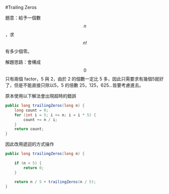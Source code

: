 #Trailing Zeros

題意：給予一個數 $$n$$ ，求 $$n!$$ 有多少個零。

解題思路：會構成 $$0$$ 只有兩個 factor，5 與 2，由於 2 的個數一定比 5 多，因此只需要求有幾個5就好了，但是不能直接只除以5，5 的倍數 25，125，625…皆要考慮進去。

原本使用以下解法會出現超時的錯誤

```java
public long trailingZeros(long n) {
    long count = 0;
    for (int i = 5; i <= n; i = i * 5) {
        count += n / i;
    }
    return count;
}
```

因此改用遞迴的方式操作

```java
public long trailingZeros(long n) {
    
    if (n < 5) {
        return 0;
    }
    
    return n / 5 + trailingZeros(n / 5);
}
```